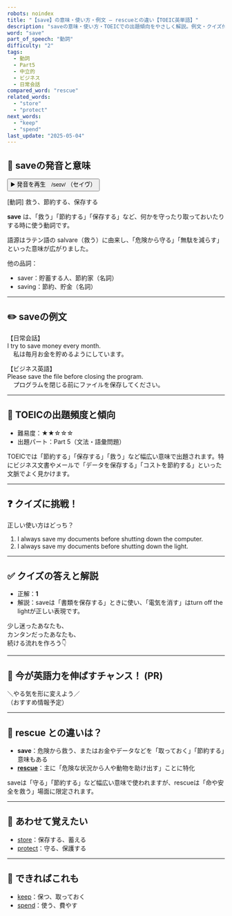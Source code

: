 ```yaml
---
robots: noindex
title: "【save】の意味・使い方・例文 ― rescueとの違い【TOEIC英単語】"
description: "saveの意味・使い方・TOEICでの出題傾向をやさしく解説。例文・クイズ付きでrescueとの違いもわかりやすく学べます。"
word: "save"
part_of_speech: "動詞"
difficulty: "2"
tags:
  - 動詞
  - Part5
  - 中立的
  - ビジネス
  - 日常会話
compared_word: "rescue"
related_words:
  - "store"
  - "protect"
next_words:
  - "keep"
  - "spend"
last_update: "2025-05-04"
---
```


## 🔰 saveの発音と意味

<button class="play-audio" onclick="playTTS('save')">
  <span class="play-audio-main">
    ▶️ 発音を再生　/seɪv/
  </span>
  <span class="play-audio-sub">
    （セイヴ）
  </span>
</button>

[動詞] 救う、節約する、保存する

**save** は、「救う」「節約する」「保存する」など、何かを守ったり取っておいたりする時に使う動詞です。

語源はラテン語の salvare（救う）に由来し、「危険から守る」「無駄を減らす」といった意味が広がりました。

他の品詞：  
- saver：貯蓄する人、節約家（名詞）
- saving：節約、貯金（名詞）

---

## ✏️ saveの例文

【日常会話】  
I try to save money every month.  
　私は毎月お金を貯めるようにしています。

【ビジネス英語】  
Please save the file before closing the program.  
　プログラムを閉じる前にファイルを保存してください。

---

## 🎯 TOEICの出題頻度と傾向

- 難易度：★★☆☆☆
- 出題パート：Part 5（文法・語彙問題）

TOEICでは「節約する」「保存する」「救う」など幅広い意味で出題されます。特にビジネス文書やメールで「データを保存する」「コストを節約する」といった文脈でよく見かけます。

---

## ❓ クイズに挑戦！

正しい使い方はどっち？

1. I always save my documents before shutting down the computer.  
2. I always save my documents before shutting down the light.

---

## ✅ クイズの答えと解説

- 正解：**1**
- 解説：saveは「書類を保存する」ときに使い、「電気を消す」はturn off the lightが正しい表現です。

少し迷ったあなたも、  
カンタンだったあなたも、  
続ける流れを作ろう👇️

---

## 🚀 今が英語力を伸ばすチャンス！ (PR)

<div class="info-center">
＼やる気を形に変えよう／<br>  
（おすすめ情報予定）
</div>

---

## 🤔  rescue との違いは？

- **save**：危険から救う、またはお金やデータなどを「取っておく」「節約する」意味もある
- **[rescue](/word/rescue/)**：主に「危険な状況から人や動物を助け出す」ことに特化

saveは「守る」「節約する」など幅広い意味で使われますが、rescueは「命や安全を救う」場面に限定されます。

---

## 🧩 あわせて覚えたい

- [store](/word/store/)：保存する、蓄える
- [protect](/word/protect/)：守る、保護する

---

## 📖 できればこれも

- [keep](/word/keep/)：保つ、取っておく
- [spend](/word/spend/)：使う、費やす

<!-- cvid: aid26_bid12 -->
